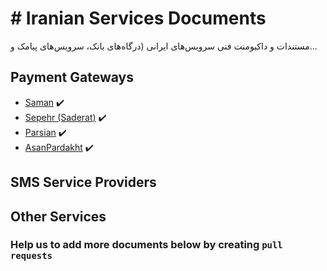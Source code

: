 # # Iranian Services Documents

مستندات و داکیومنت فنی سرویس‌های ایرانی (درگاه‌های بانک، سرویس‌های پیامک و...


## Payment Gateways
- [Saman](https://www.sep.ir) :heavy_check_mark:
- [Sepehr (Saderat)](https://www.sepehrpay.com/) :heavy_check_mark:
- [Parsian](https://parsian-bank.ir/) :heavy_check_mark:
- [AsanPardakht](https://asanpardakht.ir/) :heavy_check_mark:

## SMS Service Providers

## Other Services


### **Help us to add more documents below by creating `pull requests`**
